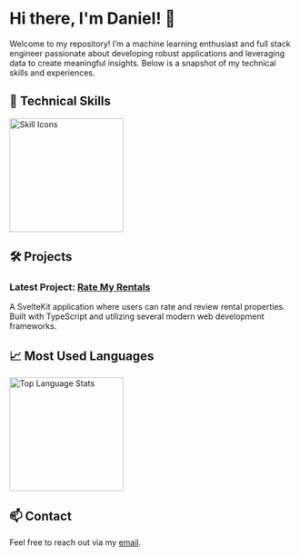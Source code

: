 # Hi there, I'm Daniel! 👋 

Welcome to my repository! I’m a machine learning enthusiast and full stack engineer passionate about developing robust applications and leveraging data to create meaningful insights. Below is a snapshot of my technical skills and experiences.

## 🔧 Technical Skills

<picture>
  <img height="200" src="https://skillicons.dev/icons?i=py,java,sql,r,dart,latex,html,css,swift,js,ts,pytorch,tensorflow,flutter,firebase,flask,deno,postgresql,supabase,cloudflare,docker&theme=dark&perline=4" alt="Skill Icons" />
</picture>

## 🛠️ Projects
### Latest Project: [Rate My Rentals](https://ratemyrentsals.org)
A SvelteKit application where users can rate and review rental properties. Built with TypeScript and utilizing several modern web development frameworks.

## 📈 Most Used Languages
<picture>
  <img height="200" src="https://github-readme-stats-anthonydu.vercel.app/api/top-langs/?username=danielkua&layout=compact&langs_count=8&size_weight=0.3&count_weight=0.7&exclude_repo=some_private_repos&hide=html,css,scss" alt="Top Language Stats" />
</picture>

## 📫 Contact
Feel free to reach out via my [email](mailto:danielkua888@live.com).
